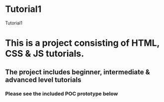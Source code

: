 # Tutorial1
 Tutorial1

 # This is a project consisting of HTML, CSS & JS tutorials.
## The project includes beginner, intermediate & advanced level tutorials

### Please see the included POC prototype below
